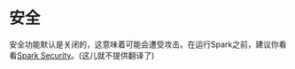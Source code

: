 # 安全

安全功能默认是关闭的，这意味着可能会遭受攻击。在运行Spark之前，建议你看看[Spark Security](http://spark.apache.org/docs/latest/security.html)。(这儿就不提供翻译了)

